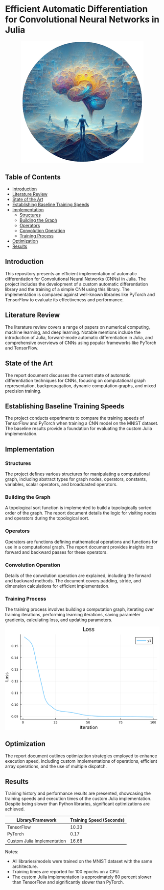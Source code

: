 # Efficient Automatic Differentiation for Convolutional Neural Networks in Julia

<p align="center">
  <img src="logo.png" alt="Logo" width="400"/>
</p>

## Table of Contents
- [Introduction](#introduction)
- [Literature Review](#literature-review)
- [State of the Art](#state-of-the-art)
- [Establishing Baseline Training Speeds](#establishing-baseline-training-speeds)
- [Implementation](#implementation)
  - [Structures](#structures)
  - [Building the Graph](#building-the-graph)
  - [Operators](#operators)
  - [Convolution Operation](#convolution-operation)
  - [Training Process](#training-process)
- [Optimization](#optimization)
- [Results](#results)

## Introduction
This repository presents an efficient implementation of automatic differentiation for Convolutional Neural Networks (CNNs) in Julia. The project includes the development of a custom automatic differentiation library and the training of a simple CNN using this library. The implementation is compared against well-known libraries like PyTorch and TensorFlow to evaluate its effectiveness and performance.

## Literature Review
The literature review covers a range of papers on numerical computing, machine learning, and deep learning. Notable mentions include the introduction of Julia, forward-mode automatic differentiation in Julia, and comprehensive overviews of CNNs using popular frameworks like PyTorch and TensorFlow.

## State of the Art
The report document discusses the current state of automatic differentiation techniques for CNNs, focusing on computational graph representation, backpropagation, dynamic computation graphs, and mixed precision training.

## Establishing Baseline Training Speeds
The project conducts experiments to compare the training speeds of TensorFlow and PyTorch when training a CNN model on the MNIST dataset. The baseline results provide a foundation for evaluating the custom Julia implementation.

## Implementation
### Structures
The project defines various structures for manipulating a computational graph, including abstract types for graph nodes, operators, constants, variables, scalar operators, and broadcasted operators.

### Building the Graph
A topological sort function is implemented to build a topologically sorted order of the graph. The report document details the logic for visiting nodes and operators during the topological sort.

### Operators
Operators are functions defining mathematical operations and functions for use in a computational graph. The report document provides insights into forward and backward passes for these operators.

### Convolution Operation
Details of the convolution operation are explained, including the forward and backward methods. The document covers padding, stride, and dimension calculations for efficient implementation.

### Training Process
The training process involves building a computation graph, iterating over training iterations, performing learning iterations, saving parameter gradients, calculating loss, and updating parameters.

![alt text](results.png "Training process.")

## Optimization
The report document outlines optimization strategies employed to enhance execution speed, including custom implementations of operations, efficient array operations, and the use of multiple dispatch.

## Results
Training history and performance results are presented, showcasing the training speeds and execution times of the custom Julia implementation. Despite being slower than Python libraries, significant optimizations are achieved.

| Library/Framework | Training Speed (Seconds) |
| ------------------ | ------------------------ |
| TensorFlow        | 10.33                    |
| PyTorch            | 0.17                     |
| Custom Julia Implementation | 16.68               |

Notes:
- All libraries/models were trained on the MNIST dataset with the same architecture.
- Training times are reported for 100 epochs on a CPU.
- The custom Julia implementation is approximately 60 percent slower than TensorFlow and significantly slower than PyTorch.
